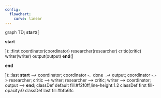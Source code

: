 ```yaml
---
config:
  flowchart:
    curve: linear
---
```

graph TD;
	__start__([<p>__start__</p>]):::first
	coordinator(coordinator)
	researcher(researcher)
	critic(critic)
	writer(writer)
	output(output)
	__end__([<p>__end__</p>]):::last
	__start__ --> coordinator;
	coordinator -. &nbsp;done&nbsp; .-> output;
	coordinator -.-> researcher;
	critic --> writer;
	researcher --> critic;
	writer --> coordinator;
	output --> __end__;
	classDef default fill:#f2f0ff,line-height:1.2
	classDef first fill-opacity:0
	classDef last fill:#bfb6fc
